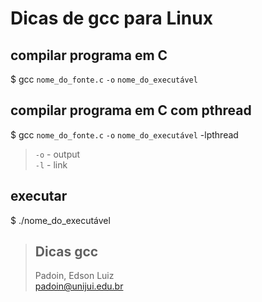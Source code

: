 # Dicas de gcc para Linux


 

## compilar programa em C

$  gcc    `nome_do_fonte.c`  `-o`  `nome_do_executável`   




## compilar programa em C com pthread
 

$ gcc  `nome_do_fonte.c`  `-o`  `nome_do_executável`    -lpthread

> `-o` - output  
> `-l` - link  


## executar
 
$  ./nome_do_executável  



 



> ## Dicas gcc  
> Padoin, Edson Luiz  
> padoin@unijui.edu.br
